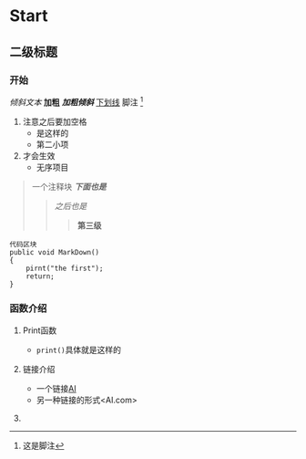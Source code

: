 
# Start
## 二级标题
### 开始 

*倾斜文本* 
**加粗**
***加粗倾斜***
<u>下划线</u>
脚注 [^1]

1. 注意之后要加空格
   * 是这样的
   * 第二小项
2. 才会生效
   * 无序项目
  
  > 一个注释块
  > ***下面也是***
  >>  *之后也是*
  > > > **第三级**

    代码区块
    public void MarkDown()
    {
        pirnt("the first");
        return;
    }

### 函数介绍
1. Print函数
   * `print()`具体就是这样的

2. 链接介绍
   * 一个链接[AI](http://AI.com)
    * 另一种链接的形式<AI.com>
<!-- 3. <img src ="D:\walllpaper\4fb347297f4dfd72b4de92e78f98d6e48922df618803e0cfd084ac460fb63fe4.jpg"></img> -->
3. 



[^1]:这是脚注